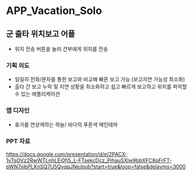 # APP_Vacation_Solo

## 군  출타 위치보고 어플
- 위치 전송 버튼을 눌러 간부에게 위치를 전송
### 기획 의도
- 일일히 전화/문자를 통한 보고와 비교해 빠른 보고 가능 (보고지연 가능성 최소화)
- 출타 간 보고 누락 및 지연 상황을 최소화하고 쉽고 빠르게 보고하고 위치를 파악할 수 있는 애플리케이션
### 앱 디자인
- 휴가를 연상케하는 하늘/ 바다의 푸른색 메인테마
### PPT 자료
https://docs.google.com/presentation/d/e/2PACX-1vTsOVz2RwWTLnhLEi0fj5_L-FTsekcDcz_PihauSXlw9bbXFC8pFrFT-pWN7sjbPLKnSQ7U5QyqpJNe/pub?start=true&loop=false&delayms=3000

